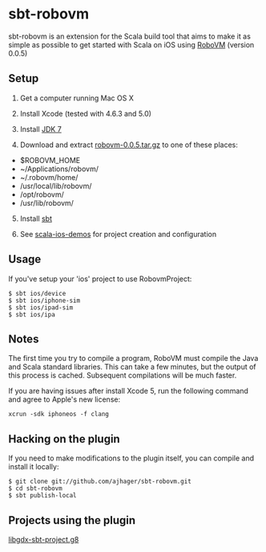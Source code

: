 sbt-robovm
==========

sbt-robovm is an extension for the Scala build tool that aims to make it as simple as possible to get started with Scala on iOS using [RoboVM](http://www.robovm.org/) (version 0.0.5)

## Setup

1. Get a computer running Mac OS X

2. Install Xcode (tested with 4.6.3 and 5.0)

3. Install [JDK 7](http://www.oracle.com/technetwork/java/javase/downloads/jdk7-downloads-1880260.html)

4. Download and extract [robovm-0.0.5.tar.gz](http://download.robovm.org/robovm-0.0.5.tar.gz) to one of these places:
 * $ROBOVM_HOME
 * ~/Applications/robovm/
 * ~/.robovm/home/
 * /usr/local/lib/robovm/
 * /opt/robovm/
 * /usr/lib/robovm/

5. Install [sbt](http://www.scala-sbt.org/release/docs/Getting-Started/Setup.html)

6. See [scala-ios-demos](http://github.com/ajhager/scala-ios-demos) for project creation and configuration

## Usage

If you've setup your 'ios' project to use RobovmProject:

    $ sbt ios/device
    $ sbt ios/iphone-sim
    $ sbt ios/ipad-sim
    $ sbt ios/ipa

## Notes

The first time you try to compile a program, RoboVM must compile the Java and Scala standard libraries. This can take a few minutes, but the output of this process is cached. Subsequent compilations will be much faster.

If you are having issues after install Xcode 5, run the following command and agree to Apple's new license:

    xcrun -sdk iphoneos -f clang

## Hacking on the plugin

If you need to make modifications to the plugin itself, you can compile and install it locally:

    $ git clone git://github.com/ajhager/sbt-robovm.git
    $ cd sbt-robovm
    $ sbt publish-local

## Projects using the plugin

[libgdx-sbt-project.g8](http://github.com/ajhager/libgdx-sbt-project.g8)

